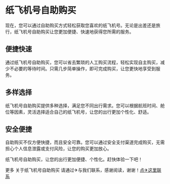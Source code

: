 # 纸飞机号自助购买

现在，您可以通过自助购买方式轻松获取您喜欢的纸飞机号。无论是出差还是旅行，纸飞机号自助购买让您更加便捷、快速地获得您所需的服务。

## 便捷快速

通过纸飞机号自助购买，您可以省去繁琐的人工购买流程，轻松实现自主购买，减少不必要的等待时间。只需几步简单操作，即可完成购买，让您更快地享受到服务。

## 多样选择

纸飞机号自助购买提供多种选择，满足您不同出行需求。您可以根据航班时间、舱位等因素，灵活选择适合自己的纸飞机号，让您的出行更加个性化、舒适。

## 安全便捷

自助购买不仅方便快捷，而且安全可靠。您可以通过安全支付渠道完成购买，无需担心个人信息泄露或支付风险，让您的购买更加放心。

纸飞机号自助购买，让您的出行更加便捷、个性化。赶快体验一下吧！

更多 关于纸飞机号自助购买 请通过✈与我们联系，感谢阅读，谢谢！[点✈这里联系](https://sms.k02.cc)